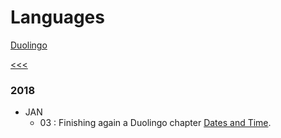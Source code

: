 
Languages
======

[Duolingo](https://github.com/ttltrk/ELSE/blob/master/LAN/ENG/DUO.MD)

[<<<](https://github.com/ttltrk/0con/blob/master/0con/README.MD)

### 2018

  * JAN
    * 03 : Finishing again a Duolingo chapter [Dates and Time](https://www.duolingo.com/skill/en/Dates-and-Time).
